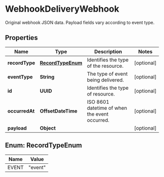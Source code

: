 

# WebhookDeliveryWebhook

Original webhook JSON data. Payload fields vary according to event type.

## Properties

| Name | Type | Description | Notes |
|------------ | ------------- | ------------- | -------------|
|**recordType** | [**RecordTypeEnum**](#RecordTypeEnum) | Identifies the type of the resource. |  [optional] |
|**eventType** | **String** | The type of event being delivered. |  [optional] |
|**id** | **UUID** | Identifies the type of resource. |  [optional] |
|**occurredAt** | **OffsetDateTime** | ISO 8601 datetime of when the event occurred. |  [optional] |
|**payload** | **Object** |  |  [optional] |



## Enum: RecordTypeEnum

| Name | Value |
|---- | -----|
| EVENT | &quot;event&quot; |



